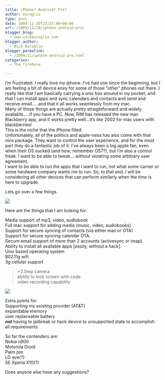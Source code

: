 ```yaml
---
title: iPhone? Android? Pre?
author: buraglio
type: post
date: 2009-11-20T23:57:00+00:00
url: /2009/11/20/iphone-android-pre/
blogger_blog:
  - www.nickburaglio.com
blogger_author:
  - Nick Buraglio
blogger_permalink:
  - /2009/11/iphone-android-pre.html
categories:
  - The firehose

---
```

I&#8217;m frustrated. I really love my iphone. I&#8217;ve had one since the beginning, but I am feeling a bit of device envy for some of those &#8220;other&#8221; phones out there. I really like that I am basically carrying a unix box around in my pocket, and that I can install apps and sync calendars and contacts and send and receive email&#8230;..and that it all works seamlessly from my mac.   
Many of those things are actually pretty straightforward and widely available&#8230;..if you have a PC. Now, RIM has released the new mac Blackberry app, and it works pretty well&#8230;it&#8217;s like 2002 for mac users with blackberries!   
This is the niche that the iPhone filled.   
Unfortunately, all of the politics and apple-ness has also come with that nice package. They want to control the user experience, and for the most part they do a fantastic job of it. I&#8217;ve always been a big apple fan, even when their OS sucked (and how; remember OS7?), but I&#8217;m also a control freak. I want to be able to tweak&#8230;.without violating some arbitrary user agreement.   
I want to be able to run the apps that I want to run, not what some carrier or some hardware company wants me to run. So, to that end, I will be considering all other devices that can perform similarly when the time is here to upgrade. 

Lets go over a few things. 

![][1]

Here are the things that I am looking for:

Media support of mp3, video, audiobook  
Full mac support for adding media (music, video, audiobooks)  
Support for secure syncing of contacts (via either mac or OTA)  
Support for secure syncing calendar OTA.  
Secure email support of more than 2 accounts (activesync or imap).  
Ability to install all available apps [easily, without a hack].   
Unix based operating system  
802.11g wifi  
3g cellular support  
>=2.0mp camera  
ability to lock screen with code  
video recording capability

![][2]

Extra points for:   
Supporting my existing provider (AT&T)  
expandable memory  
user replaceable battery  
***not*** having to jailbreak or hack device to unsupported state to accomplish all requirements

So far the contenders are:  
Nokia n900  
Motorola Droid  
Palm pre  
LG eve(?)  
SE Xperia X10(?)

Does anyone else have any suggestions?

 [1]: http://www.weeklyreader.com/readandwriting/content/binary/iphone.jpg
 [2]: http://www.androphones.com/pictures/lg-eve-android-phone-106.jpg